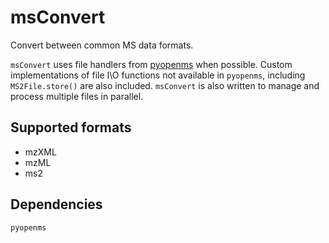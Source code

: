 # msConvert
Convert between common MS data formats.

`msConvert` uses file handlers from [pyopenms](https://pyopenms.readthedocs.io/en/latest/installation.html) when possible. 
Custom implementations of file I\O functions not available in `pyopenms`, including `MS2File.store()` are also included.
`msConvert` is also written to manage and process multiple files in parallel.

## Supported formats
* mzXML
* mzML
* ms2

## Dependencies
```
pyopenms
```
